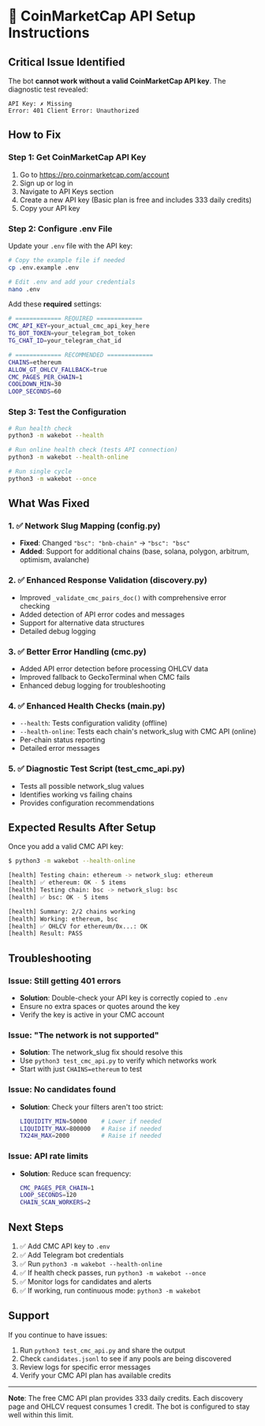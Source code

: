 # 🔑 CoinMarketCap API Setup Instructions

## Critical Issue Identified

The bot **cannot work without a valid CoinMarketCap API key**. The diagnostic test revealed:

```
API Key: ✗ Missing
Error: 401 Client Error: Unauthorized
```

## How to Fix

### Step 1: Get CoinMarketCap API Key

1. Go to https://pro.coinmarketcap.com/account
2. Sign up or log in
3. Navigate to API Keys section
4. Create a new API key (Basic plan is free and includes 333 daily credits)
5. Copy your API key

### Step 2: Configure .env File

Update your `.env` file with the API key:

```bash
# Copy the example file if needed
cp .env.example .env

# Edit .env and add your credentials
nano .env
```

Add these **required** settings:

```bash
# ============= REQUIRED =============
CMC_API_KEY=your_actual_cmc_api_key_here
TG_BOT_TOKEN=your_telegram_bot_token
TG_CHAT_ID=your_telegram_chat_id

# ============= RECOMMENDED =============
CHAINS=ethereum
ALLOW_GT_OHLCV_FALLBACK=true
CMC_PAGES_PER_CHAIN=1
COOLDOWN_MIN=30
LOOP_SECONDS=60
```

### Step 3: Test the Configuration

```bash
# Run health check
python3 -m wakebot --health

# Run online health check (tests API connection)
python3 -m wakebot --health-online

# Run single cycle
python3 -m wakebot --once
```

## What Was Fixed

### 1. ✅ Network Slug Mapping (config.py)
- **Fixed**: Changed `"bsc": "bnb-chain"` → `"bsc": "bsc"`
- **Added**: Support for additional chains (base, solana, polygon, arbitrum, optimism, avalanche)

### 2. ✅ Enhanced Response Validation (discovery.py)
- Improved `_validate_cmc_pairs_doc()` with comprehensive error checking
- Added detection of API error codes and messages
- Support for alternative data structures
- Detailed debug logging

### 3. ✅ Better Error Handling (cmc.py)
- Added API error detection before processing OHLCV data
- Improved fallback to GeckoTerminal when CMC fails
- Enhanced debug logging for troubleshooting

### 4. ✅ Enhanced Health Checks (main.py)
- `--health`: Tests configuration validity (offline)
- `--health-online`: Tests each chain's network_slug with CMC API (online)
- Per-chain status reporting
- Detailed error messages

### 5. ✅ Diagnostic Test Script (test_cmc_api.py)
- Tests all possible network_slug values
- Identifies working vs failing chains
- Provides configuration recommendations

## Expected Results After Setup

Once you add a valid CMC API key:

```bash
$ python3 -m wakebot --health-online

[health] Testing chain: ethereum -> network_slug: ethereum
[health] ✅ ethereum: OK - 5 items
[health] Testing chain: bsc -> network_slug: bsc
[health] ✅ bsc: OK - 5 items

[health] Summary: 2/2 chains working
[health] Working: ethereum, bsc
[health] ✅ OHLCV for ethereum/0x...: OK
[health] Result: PASS
```

## Troubleshooting

### Issue: Still getting 401 errors
- **Solution**: Double-check your API key is correctly copied to `.env`
- Ensure no extra spaces or quotes around the key
- Verify the key is active in your CMC account

### Issue: "The network is not supported"
- **Solution**: The network_slug fix should resolve this
- Use `python3 test_cmc_api.py` to verify which networks work
- Start with just `CHAINS=ethereum` to test

### Issue: No candidates found
- **Solution**: Check your filters aren't too strict:
  ```bash
  LIQUIDITY_MIN=50000    # Lower if needed
  LIQUIDITY_MAX=800000   # Raise if needed
  TX24H_MAX=2000         # Raise if needed
  ```

### Issue: API rate limits
- **Solution**: Reduce scan frequency:
  ```bash
  CMC_PAGES_PER_CHAIN=1
  LOOP_SECONDS=120
  CHAIN_SCAN_WORKERS=2
  ```

## Next Steps

1. ✅ Add CMC API key to `.env`
2. ✅ Add Telegram bot credentials
3. ✅ Run `python3 -m wakebot --health-online`
4. ✅ If health check passes, run `python3 -m wakebot --once`
5. ✅ Monitor logs for candidates and alerts
6. ✅ If working, run continuous mode: `python3 -m wakebot`

## Support

If you continue to have issues:
1. Run `python3 test_cmc_api.py` and share the output
2. Check `candidates.jsonl` to see if any pools are being discovered
3. Review logs for specific error messages
4. Verify your CMC API plan has available credits

---

**Note**: The free CMC API plan provides 333 daily credits. Each discovery page and OHLCV request consumes 1 credit. The bot is configured to stay well within this limit.
